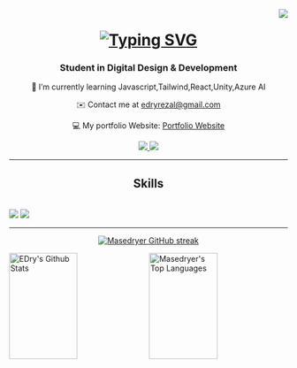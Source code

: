 <img align="right" src="https://visitor-badge.laobi.icu/badge?page_id=masedryer.masedryer" />

<h1 align="center">
<a href="https://git.io/typing-svg"><img src="https://readme-typing-svg.herokuapp.com?font=Monserrrat&weight=700&size=35&duration=3000&pause=1000&color=FFA600&center=true&vCenter=true&random=false&width=439&lines=Hello+There!!;My+name+is+Edry+Rezal" alt="Typing SVG" /></a>
 <h3 align="center">Student in Digital Design & Development</h3>
 <div align="center">
<p>🌱 I’m currently learning Javascript,Tailwind,React,Unity,Azure AI</p>
<p>✉️ Contact me at <a href="mailto:edryrezal@gmail.com">edryrezal@gmail.com</a></p>
  <p>💻 My portfolio Website: <a href="https://whimsical-torte-bff5f0.netlify.app/">Portfolio Website</p>
 </div>
  <div align="center">
   <a href="mailto:edryrezal@gmail.com">
   <img src="https://img.shields.io/badge/Gmail-D14836?style=for-the-badge&logo=gmail&logoColor=white" target="_blank">
   </a>
     <a href="https://www.linkedin.com/in/edry-rezal-rafik-1a264023b/">
   <img src="https://img.shields.io/badge/LinkedIn-0077B5?style=for-the-badge&logo=linkedin&logoColor=white" target="_blank">
     </a>
   </div>

   <hr/>
   <h2 align="center">Skills</h2>
   <br/>
   <div align="center>
   <a href="https://skillicons.dev">
   <img src="https://skillicons.dev/icons?i=html,css,java,mysql,github,git,bootstrap,xd,vscode">
   <img src="https://skillicons.dev/icons?i=php,figma,mongodb,eclipse,androidstudio,idea,py">
   <br/>
   <hr/>

<p align="center">
  <a href="https://github.com/masedryer">
    <img src="https://github-readme-streak-stats.herokuapp.com/?user=alsiam&theme=radical&border=7F3FBF&background=0D1117" alt="Masedryer GitHub streak"/>
  </a>
</p>
    <a href="https://github.com/masedryer"><img alt="EDry's Github Stats" src="https://denvercoder1-github-readme-stats.vercel.app/api?username=masedryer&show_icons=true&count_private=true&theme=react&border_color=7F3FBF&bg_color=0D1117&title_color=F85D7F&icon_color=F8D866" height="192px" width="49.5%"/></a>
  <a href="https://github.com/masedryer"><img alt="Masedryer's Top Languages" src="https://denvercoder1-github-readme-stats.vercel.app/api/top-langs/?username=masedryer&langs_count=8&layout=compact&theme=react&border_color=7F3FBF&bg_color=0D1117&title_color=F85D7F&icon_color=F8D866" height="192px" width="49.5%"/></a>
  <br/>
</a>
   
   
  
<!--
**masedryer/masedryer** is a ✨ _special_ ✨ repository because its `README.md` (this file) appears on your GitHub profile.

Here are some ideas to get you started:

- 🔭 I’m currently working on ...
- 🌱 I’m currently learning Javascript, React, Unity, 
- 👯 I’m looking to collaborate on ...
- 🤔 I’m looking for help with ...
- 💬 Ask me about ...
- 📫 How to reach me: ...
- 😄 Pronouns: ...
- ⚡ Fun fact: ...
-->
